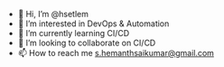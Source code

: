 - 👋 Hi, I’m @hsetlem
- 👀 I’m interested in DevOps & Automation
- 🌱 I’m currently learning CI/CD
- 💞️ I’m looking to collaborate on CI/CD
- 📫 How to reach me s.hemanthsaikumar@gmail.com

<!---
hsetlem/hsetlem is a ✨ special ✨ repository because its `README.md` (this file) appears on your GitHub profile.
You can click the Preview link to take a look at your changes.
--->
